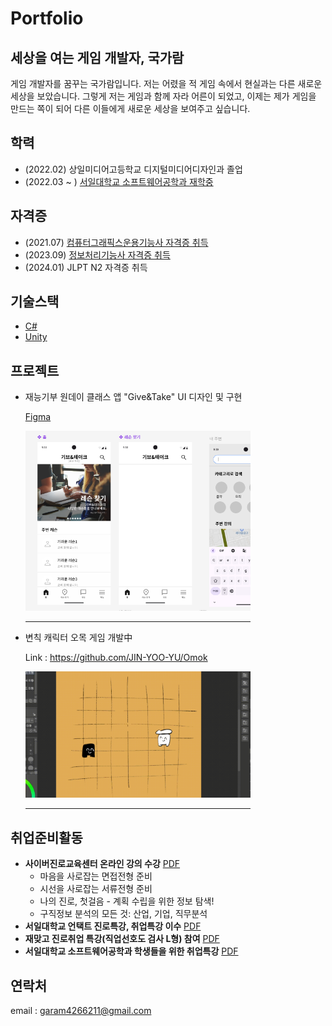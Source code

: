 # Portfolio
## 세상을 여는 게임 개발자, 국가람
 게임 개발자를 꿈꾸는 국가람입니다. 저는 어렸을 적 게임 속에서 현실과는 다른 새로운 세상을 보았습니다. 그렇게 저는 게임과 함께 자라 어른이 되었고, 이제는 제가 게임을 만드는 쪽이 되어 다른 이들에게 새로운 세상을 보여주고 싶습니다.

## 학력
* (2022.02) 상일미디어고등학교 디지털미디어디자인과 졸업
* (2022.03 ~ ) <a href="./image/국가람_서일대학교_성적증명서.pdf">서일대학교 소프트웨어공학과 재학중</a>
   
## 자격증
* (2021.07) <a href="./image/국가람_컴퓨터그래픽스운용기능사.pdf">컴퓨터그래픽스운용기능사 자격증 취득</a>
* (2023.09) <a href="./image/국가람_정보처리기능사.pdf">정보처리기능사 자격증 취득</a>
* (2024.01) JLPT N2 자격증 취득

## 기술스택
* <a href="https://blog.naver.com/PostList.naver?blogId=g4ram_&from=postList&categoryNo=11">C#</a>
* <a href="https://blog.naver.com/PostList.naver?blogId=g4ram_&categoryNo=9&from=postList">Unity</a>

## 프로젝트
* 재능기부 원데이 클래스 앱 "Give&Take" UI 디자인 및 구현
   
   <a href="https://www.figma.com/design/UNsApITJ72SP3hfi06S5zQ/figma_%EA%B5%AD%EA%B0%80%EB%9E%8C?node-id=0-">Figma</a>
     
   <img src="./image/GiveAndTake.PNG"  width="360px">
   <hr width="360px" align="left">

* 변칙 캐릭터 오목 게임 개발中

  Link : https://github.com/JIN-YOO-YU/Omok
     
  <img src="./image/Gomoku.gif"  width="360px">    
  <hr width="360px" align="left">   
   
## 취업준비활동
* <b>사이버진로교육센터 온라인 강의 수강</b> <a href="./image/국가람_온라인교육수료증.pdf">PDF</a>
  * 마음을 사로잡는 면접전형 준비
  * 시선을 사로잡는 서류전형 준비
  * 나의 진로, 첫걸음 - 계획 수립을 위한 정보 탐색!
  * 구직정보 분석의 모든 것: 산업, 기업, 직무분석
* <b>서일대학교 언택트 진로특강, 취업특강 이수</b> <a href="./image/국가람_언택트진로취업특강.pdf">PDF</a>
* <b>재맞고 진로취업 특강(직업선호도 검사 L형) 참여</b> <a href="./image/국가람_직업선호도검사.pdf">PDF</a>
* <b>서일대학교 소프트웨어공학과 학생들을 위한 취업특강</b> <a href="./image/국가람_취업특강참여확인서.pdf">PDF</a>

## 연락처
email : garam4266211@gmail.com
